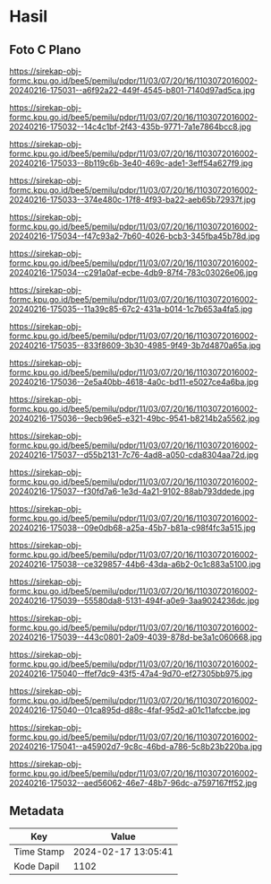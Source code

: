 # Hasil

## Foto C Plano

https://sirekap-obj-formc.kpu.go.id/bee5/pemilu/pdpr/11/03/07/20/16/1103072016002-20240216-175031--a6f92a22-449f-4545-b801-7140d97ad5ca.jpg

https://sirekap-obj-formc.kpu.go.id/bee5/pemilu/pdpr/11/03/07/20/16/1103072016002-20240216-175032--14c4c1bf-2f43-435b-9771-7a1e7864bcc8.jpg

https://sirekap-obj-formc.kpu.go.id/bee5/pemilu/pdpr/11/03/07/20/16/1103072016002-20240216-175033--8b119c6b-3e40-469c-ade1-3eff54a627f9.jpg

https://sirekap-obj-formc.kpu.go.id/bee5/pemilu/pdpr/11/03/07/20/16/1103072016002-20240216-175033--374e480c-17f8-4f93-ba22-aeb65b72937f.jpg

https://sirekap-obj-formc.kpu.go.id/bee5/pemilu/pdpr/11/03/07/20/16/1103072016002-20240216-175034--f47c93a2-7b60-4026-bcb3-345fba45b78d.jpg

https://sirekap-obj-formc.kpu.go.id/bee5/pemilu/pdpr/11/03/07/20/16/1103072016002-20240216-175034--c291a0af-ecbe-4db9-87f4-783c03026e06.jpg

https://sirekap-obj-formc.kpu.go.id/bee5/pemilu/pdpr/11/03/07/20/16/1103072016002-20240216-175035--11a39c85-67c2-431a-b014-1c7b653a4fa5.jpg

https://sirekap-obj-formc.kpu.go.id/bee5/pemilu/pdpr/11/03/07/20/16/1103072016002-20240216-175035--833f8609-3b30-4985-9f49-3b7d4870a65a.jpg

https://sirekap-obj-formc.kpu.go.id/bee5/pemilu/pdpr/11/03/07/20/16/1103072016002-20240216-175036--2e5a40bb-4618-4a0c-bd11-e5027ce4a6ba.jpg

https://sirekap-obj-formc.kpu.go.id/bee5/pemilu/pdpr/11/03/07/20/16/1103072016002-20240216-175036--9ecb96e5-e321-49bc-9541-b8214b2a5562.jpg

https://sirekap-obj-formc.kpu.go.id/bee5/pemilu/pdpr/11/03/07/20/16/1103072016002-20240216-175037--d55b2131-7c76-4ad8-a050-cda8304aa72d.jpg

https://sirekap-obj-formc.kpu.go.id/bee5/pemilu/pdpr/11/03/07/20/16/1103072016002-20240216-175037--f30fd7a6-1e3d-4a21-9102-88ab793ddede.jpg

https://sirekap-obj-formc.kpu.go.id/bee5/pemilu/pdpr/11/03/07/20/16/1103072016002-20240216-175038--09e0db68-a25a-45b7-b81a-c98f4fc3a515.jpg

https://sirekap-obj-formc.kpu.go.id/bee5/pemilu/pdpr/11/03/07/20/16/1103072016002-20240216-175038--ce329857-44b6-43da-a6b2-0c1c883a5100.jpg

https://sirekap-obj-formc.kpu.go.id/bee5/pemilu/pdpr/11/03/07/20/16/1103072016002-20240216-175039--55580da8-5131-494f-a0e9-3aa9024236dc.jpg

https://sirekap-obj-formc.kpu.go.id/bee5/pemilu/pdpr/11/03/07/20/16/1103072016002-20240216-175039--443c0801-2a09-4039-878d-be3a1c060668.jpg

https://sirekap-obj-formc.kpu.go.id/bee5/pemilu/pdpr/11/03/07/20/16/1103072016002-20240216-175040--ffef7dc9-43f5-47a4-9d70-ef27305bb975.jpg

https://sirekap-obj-formc.kpu.go.id/bee5/pemilu/pdpr/11/03/07/20/16/1103072016002-20240216-175040--01ca895d-d88c-4faf-95d2-a01c11afccbe.jpg

https://sirekap-obj-formc.kpu.go.id/bee5/pemilu/pdpr/11/03/07/20/16/1103072016002-20240216-175041--a45902d7-9c8c-46bd-a786-5c8b23b220ba.jpg

https://sirekap-obj-formc.kpu.go.id/bee5/pemilu/pdpr/11/03/07/20/16/1103072016002-20240216-175032--aed56062-46e7-48b7-96dc-a7597167ff52.jpg


## Metadata

| Key        | Value               |
| ---------- | ------------------- |
| Time Stamp | 2024-02-17 13:05:41 |
| Kode Dapil | 1102                |



